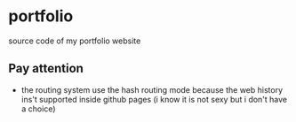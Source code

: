# portfolio

source code of my portfolio website

## Pay attention

- the routing system use the hash routing mode because the web history ins't supported inside github pages (i know it is not sexy but i don't have a choice)

